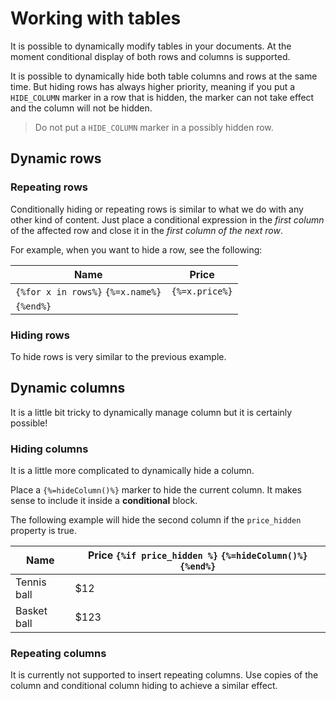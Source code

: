 # Working with tables

It is possible to dynamically modify tables in your documents. At the moment
conditional display of both rows and columns is supported.

It is possible to dynamically hide both table columns and rows at the same time.
But hiding rows has always higher priority, meaning if you put a `HIDE_COLUMN` marker in a row that is hidden,
the marker can not take effect and the column will not be hidden.

> Do not put a `HIDE_COLUMN` marker in a possibly hidden row.

## Dynamic rows

### Repeating rows

Conditionally hiding or repeating rows is similar to what we do with any other kind of content.  Just place a conditional
expression in the _first column_ of the affected row and close it in the _first column of the next row_.

For example, when you want to hide a row, see the following:

| Name  | Price  |
| ----- | ------ |
| `{%for x in rows%}` `{%=x.name%}`   | `{%=x.price%}`  |
| `{%end%}` |   |

### Hiding rows

To hide rows is very similar to the previous example.

## Dynamic columns

It is a little bit tricky to dynamically manage column but it is certainly possible!

### Hiding columns

It is a little more complicated to dynamically hide a column.

Place a `{%=hideColumn()%}` marker to hide the current column. It makes sense to include it inside a **conditional**  block.

The following example will hide the second column if the `price_hidden` property is true.

| Name  | Price `{%if price_hidden %}` `{%=hideColumn()%}` `{%end%}` |
| ----- | ------ |
|  Tennis ball | $12 |
|  Basket ball | $123 |

### Repeating columns

It is currently not supported to insert repeating columns. Use copies of the column and conditional column hiding to achieve a similar effect.
